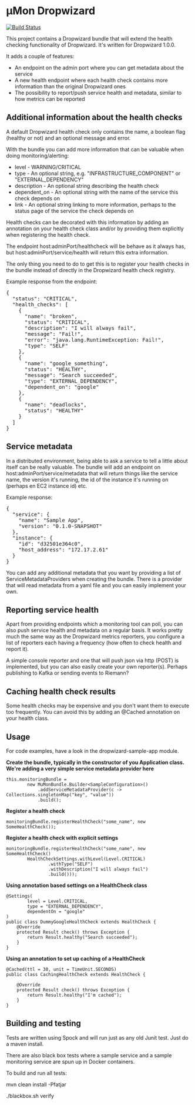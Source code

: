 µMon Dropwizard
=====================

[![Build Status](https://travis-ci.org/jgille/dropwizard-monitoring.svg?branch=master)](https://travis-ci.org/jgille/dropwizard-monitoring)

This project contains a Dropwizard bundle that will extend the health checking functionality of Dropwizard. It's written for Dropwizard 1.0.0.

It adds a couple of features:

* An endpoint on the admin port where you can get metadata about the service
* A new health endpoint where each health check contains more information than the original Dropwizard ones
* The possibility to report/push service health and metadata, similar to how metrics can be reported

Additional information about the health checks
--------------------------------------------------

A default Dropwizard health check only contains the name, a boolean flag (healthy or not) and an optional message and error.

With the bundle you can add more information that can be valuable when doing monitoring/alerting:

* level - WARNING/CRITICAL
* type - An optional string, e.g. "INFRASTRUCTURE_COMPONENT" or "EXTERNAL_DEPENDENCY"
* description - An optional string describing the health check
* dependent_on - An optional string with the name of the service this check depends on
* link - An optional string linking to more information, perhaps to the status page of the service the check depends on

Health checks can be decorated with this information by adding an annotation on your health check class and/or by providing them
explicitly when registering the health check.

The endpoint host:adminPort/healthcheck will be behave as it always has, but host:adminPort/service/health
will return this extra information.

The only thing you need to do to get this is to register your health checks in the bundle instead of directly in the Dropwizard
health check registry.

Example response from the endpoint:

<pre>
{
  "status": "CRITICAL",
  "health_checks": [
    {
      "name": "broken",
      "status": "CRITICAL",
      "description": "I will always fail",
      "message": "Fail!",
      "error": "java.lang.RuntimeException: Fail!",
      "type": "SELF"
    },
    {
      "name": "google_something",
      "status": "HEALTHY",
      "message": "Search succeeded",
      "type": "EXTERNAL_DEPENDENCY",
      "dependent_on": "google"
    },
    {
      "name": "deadlocks",
      "status": "HEALTHY"
    }
  ]
}
</pre>

Service metadata
----------------

In a distributed environment, being able to ask a service to tell a little about itself can be really valuable. The bundle
will add an endpoint on host:adminPort/service/metadata that will return things like the service name, the version it's running,
the id of the instance it's running on (perhaps en EC2 instance id) etc.

Example response:

<pre>
{
  "service": {
    "name": "Sample App",
    "version": "0.1.0-SNAPSHOT"
  },
  "instance": {
    "id": "d32501e364c0",
    "host_address": "172.17.2.61"
  }
}
</pre>

You can add any additional metadata that you want by providing a list of ServiceMetadataProviders when creating the bundle. There is a provider that will read
metadata from a yaml file and you can easily implement your own.

Reporting service health
------------------------

Apart from providing endpoints which a monitoring tool can poll, you can also push service health and metadata on a regular basis. It works
pretty much the same way as the Dropwizard metrics reporters, you configure a list of reporters each having a frequency
(how often to check health and report it).

A simple console reporter and one that will push json via http (POST) is implemented, but you can also easily create your own reporter(s). Perhaps publishing to Kafka or sending events to Riemann?

Caching health check results
----------------------------

Some health checks may be expensive and you don't want them to execute too frequently. You can avoid this by adding an @Cached annotation
on your health class.

Usage
-----

For code examples, have a look in the dropwizard-sample-app module.

**Create the bundle, typically in the constructor of you Application class. We're adding a very simple service metadata provider here**
```
this.monitoringBundle =
        new MuMonBundle.Builder<SampleConfiguration>()
            .addServiceMetadataProvider(c -> Collections.singletonMap("key", "value"))
            .build();
```

**Register a health check**
```
monitoringBundle.registerHealthCheck("some_name", new SomeHealthCheck());
```

**Register a health check with explicit settings**
```
monitoringBundle.registerHealthCheck("some_name", new SomeHealthCheck()
        HealthCheckSettings.withLevel(Level.CRITICAL)
                .withType("SELF")
                .withDescription("I will always fail")
                .build()));
```

**Using annotation based settings on a HealthCheck class**
```
@Settings(
        level = Level.CRITICAL,
        type = "EXTERNAL_DEPENDENCY",
        dependentOn = "google"
)
public class DummyGoogleHealthCheck extends HealthCheck {
    @Override
    protected Result check() throws Exception {
        return Result.healthy("Search succeeded");
    }
}
```

**Using an annotation to set up caching of a HealthCheck**
```
@Cached(ttl = 30, unit = TimeUnit.SECONDS)
public class CachingHealthCheck extends HealthCheck {

    @Override
    protected Result check() throws Exception {
        return Result.healthy("I'm cached");
    }
}
```

Building and testing
--------------------

Tests are written using Spock and will run just as any old Junit test. Just do a maven install.

There are also black box tests where a sample service and a sample monitoring service are spun up in Docker containers.

To build and run all tests:

mvn clean install -Pfatjar

./blackbox.sh verify
